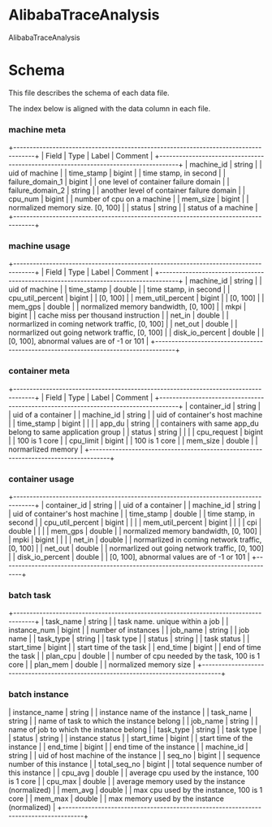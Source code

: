 # AlibabaTraceAnalysis
AlibabaTraceAnalysis
# Schema

This file describes the schema of each data file.

The index below is aligned with the data column in each file.

### machine meta
+------------------------------------------------------------------------------------+
| Field           | Type       | Label | Comment                                     |
+------------------------------------------------------------------------------------+
| machine_id      | string     |       | uid of machine                              |
| time_stamp      | bigint     |       | time stamp, in second                       |
| failure_domain_1 | bigint     |       | one level of container failure domain      |
| failure_domain_2 | string     |       | another level of container failure domain  |
| cpu_num         | bigint     |       | number of cpu on a machine                  |
| mem_size        | bigint     |       | normalized memory size. [0, 100]            |
| status          | string     |       | status of a machine                         |
+------------------------------------------------------------------------------------+


### machine usage
+------------------------------------------------------------------------------------+
| Field           | Type       | Label | Comment                                     |
+------------------------------------------------------------------------------------+
| machine_id      | string     |       | uid of machine                              |
| time_stamp      | double     |       | time stamp, in second                       |
| cpu_util_percent | bigint     |       | [0, 100]                                   |
| mem_util_percent | bigint     |       | [0, 100]                                   |
| mem_gps         | double     |       |  normalized memory bandwidth, [0, 100]      |
| mkpi            | bigint     |       |  cache miss per thousand instruction        |
| net_in          | double     |       |  normarlized in coming network traffic, [0, 100]   |
| net_out         | double     |       |  normarlized out going network traffic, [0, 100]   |
| disk_io_percent | double     |       |  [0, 100], abnormal values are of -1 or 101 |
+------------------------------------------------------------------------------------+


### container meta
+------------------------------------------------------------------------------------+
| Field           | Type       | Label | Comment                                     |
+------------------------------------------------------------------------------------+
| container_id    | string     |       | uid of a container                          |
| machine_id      | string     |       | uid of container's host machine             |
| time_stamp      | bigint     |       |                                             |
| app_du          | string     |       | containers with same app_du belong to same application group |
| status          | string     |       |                                             |
| cpu_request     | bigint     |       | 100 is 1 core                               |
| cpu_limit       | bigint     |       | 100 is 1 core                               |
| mem_size        | double     |       | normarlized memory                          |
+------------------------------------------------------------------------------------+

### container usage
+------------------------------------------------------------------------------------+
| container_id    | string     |       | uid of a container                          |
| machine_id      | string     |       | uid of container's host machine             |
| time_stamp      | double     |       | time stamp, in second                       |
| cpu_util_percent | bigint     |       |                                             |
| mem_util_percent | bigint     |       |                                             |
| cpi             | double     |       |                                             |
| mem_gps         | double     |       | normalized memory bandwidth, [0, 100]       |
| mpki            | bigint     |       |                                             |
| net_in          | double     |       | normarlized in coming network traffic, [0, 100] |
| net_out         | double     |       | normarlized out going network traffic, [0, 100] |
| disk_io_percent | double     |       | [0, 100], abnormal values are of -1 or 101  |
+------------------------------------------------------------------------------------+

### batch task
+------------------------------------------------------------------------------------+
| task_name       | string     |       | task name. unique within a job              |
| instance_num    | bigint     |       | number of instances                         |
| job_name        | string     |       | job name                                    |
| task_type       | string     |       | task type                                   |
| status          | string     |       | task status                                 |
| start_time      | bigint     |       | start time of the task                      |
| end_time        | bigint     |       | end of time the task                        |
| plan_cpu        | double     |       | number of cpu needed by the task, 100 is 1 core |
| plan_mem        | double     |       | normalized memory size                     |
+------------------------------------------------------------------------------------+

### batch instance
| instance_name   | string     |       | instance name of the instance               |
| task_name       | string     |       | name of task to which the instance belong   |
| job_name        | string     |       | name of job to which the instance belong    |
| task_type       | string     |       | task type                                   |
| status          | string     |       | instance status                             |
| start_time      | bigint     |       | start time of the instance                  |
| end_time        | bigint     |       | end time of the instance                    |
| machine_id      | string     |       | uid of host machine of the instance         |
| seq_no          | bigint     |       | sequence number of this instance            |
| total_seq_no    | bigint     |       | total sequence number of this instance      |
| cpu_avg         | double     |       | average cpu used by the instance, 100 is 1 core  |
| cpu_max         | double     |       | average memory used by the instance (normalized) |
| mem_avg         | double     |       | max cpu used by the instance, 100 is 1 core      |
| mem_max         | double     |       | max memory used by the instance (normalized)     |
+------------------------------------------------------------------------------------+